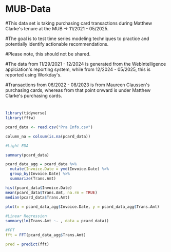 # MUB-Data

#This data set is taking purchasing card transactions during Matthew Clarke's tenure at the MUB -> 11/2021 - 05/2025.

#The goal is to test time series modeling techniques to practice and potentially identify actionable recommendations.

#Please note, this should not be shared.

#The data from 11/29/2021 - 12/2024 is generated from the WebIntelligence applciation's reporting system, while from 12/2024 - 05/2025, this is reported using Workday's.

#Transactions from 06/2022 - 08/2023 is from Maureen Claussen's purchasing cards, whereas from that point onward is under Matthew Clarke's purchasing cards.

#

```r
library(tidyverse)
library(fftw)

pcard_data <- read.csv("Pra Info.csv")

column_na = colsum(is.na(pcard_data))

#Light EDA

summary(pcard_data)

pcard_data_agg = pcard_data %>%
  mutate(Invoice.Date = ymd(Invoice.Date) %>%
  group_by(Invoice.Date) %>%
  summarize(Trans.Amt)

hist(pcard_data$Invoice.Date)
mean(pcard_data$Trans.Amt, na.rm = TRUE)
median(pcard_data$Trans.Amt)

plot(x = pcard_data_agg$Invoice.Date, y = pcard_data_agg$Trans.Amt)
  
#Linear Regression
summary(lm(Trans.Amt ~. , data = pcard_data))

#FFT
fft = FFT(pcard_data_agg$Trans.Amt)

pred = predict(fft)

```
